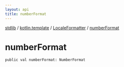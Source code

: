 ```yaml
---
layout: api
title: numberFormat
---
```

[stdlib](../../index.html) / [kotlin.template](../index.html) / [LocaleFormatter](index.html) / [numberFormat](numberFormat.html)

# numberFormat

```
public val numberFormat: NumberFormat
```
